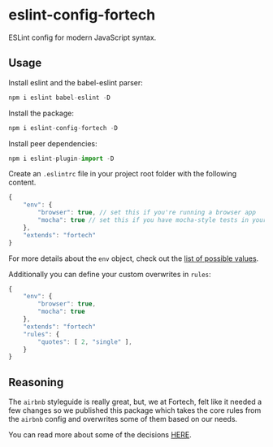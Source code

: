 # eslint-config-fortech
ESLint config for modern JavaScript syntax.

## Usage
Install eslint and the babel-eslint parser: 
```javascript
npm i eslint babel-eslint -D
```

Install the package: 
```javascript
npm i eslint-config-fortech -D
```

Install peer dependencies: 
```javascript
npm i eslint-plugin-import -D
```

Create an `.eslintrc` file in your project root folder with the following content.
```javascript
{
    "env": {
        "browser": true, // set this if you're running a browser app
        "mocha": true // set this if you have mocha-style tests in your app folder
    },
    "extends": "fortech"
}
```

For more details about the `env` object, check out the [list of possible values](https://eslint.org/docs/user-guide/configuring#specifying-environments).

Additionally you can define your custom overwrites in `rules`:
```javascript
{
    "env": {
        "browser": true,
        "mocha": true
    },
    "extends": "fortech"
    "rules": {
        "quotes": [ 2, "single" ],
    }
}
```

## Reasoning
The `airbnb` styleguide is really great, but, we at Fortech, felt like it needed a few changes so we published this package which takes the core rules from the `airbnb` config and overwrites some of them based on our needs.

You can read more about some of the decisions [HERE](https://medium.freecodecamp.com/adding-some-air-to-the-airbnb-style-guide-3df40e31c57a#.jz912uw00).
